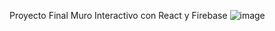 Proyecto Final Muro Interactivo con React y Firebase
![image](https://user-images.githubusercontent.com/115881245/231634965-df794ee6-c24f-4a5c-8f74-d8e6030af226.png)
